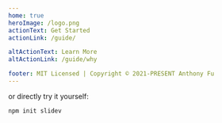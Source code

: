```yaml
---
home: true
heroImage: /logo.png
actionText: Get Started
actionLink: /guide/

altActionText: Learn More
altActionLink: /guide/why

footer: MIT Licensed | Copyright © 2021-PRESENT Anthony Fu
---
```


or directly try it yourself:

```bash
npm init slidev
```
